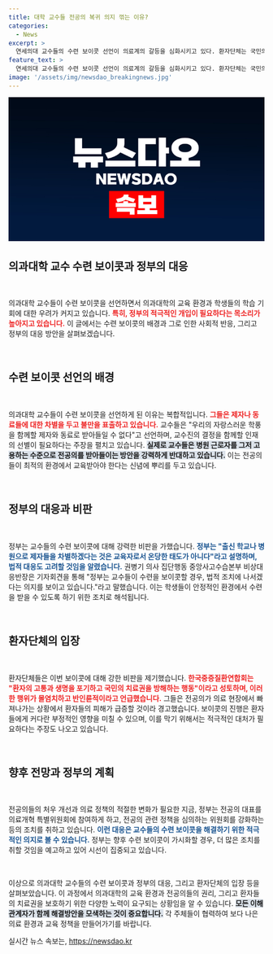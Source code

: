 ```yaml
---
title: 대학 교수들 전공의 복귀 의지 꺾는 이유?
categories:
  - News
excerpt: >
  연세의대 교수들의 수련 보이콧 선언이 의료계의 갈등을 심화시키고 있다. 환자단체는 국민의 치료권을 방해하는 몰염치한 행동이라며 강력 반발하고, 정부는 법적 대응을 검토 중이다.
feature_text: >
  연세의대 교수들의 수련 보이콧 선언이 의료계의 갈등을 심화시키고 있다. 환자단체는 국민의 치료권을 방해하는 몰염치한 행동이라며 강력 반발하고, 정부는 법적 대응을 검토 중이다.
image: '/assets/img/newsdao_breakingnews.jpg'
---
```


<p><img src="/assets/img/newsdao_breakingnews.jpg" alt="cryptoinkorea 속보" /></p>

<h2 data-ke-size="size26">의과대학 교수 수련 보이콧과 정부의 대응</h2>

<p data-ke-size="size16">&nbsp;</p>

<p>의과대학 교수들이 수련 보이콧을 선언하면서 의과대학의 교육 환경과 학생들의 학습 기회에 대한 우려가 커지고 있습니다. <b><span style="color: #ee2323;">특히, 정부의 적극적인 개입이 필요하다는 목소리가 높아지고 있습니다.</span></b> 이 글에서는 수련 보이콧의 배경과 그로 인한 사회적 반응, 그리고 정부의 대응 방안을 살펴보겠습니다. </p>

<p data-ke-size="size16">&nbsp;</p>

<h2 data-ke-size="size26">수련 보이콧 선언의 배경</h2>

<p data-ke-size="size16">&nbsp;</p>

<p>의과대학 교수들이 수련 보이콧을 선언하게 된 이유는 복합적입니다. <b><span style="color: #ee2323;">그들은 제자나 동료들에 대한 차별을 두고 불만을 표출하고 있습니다.</span></b> 교수들은 "우리의 자랑스러운 학풍을 함께할 제자와 동료로 받아들일 수 없다"고 선언하며, 교수진의 결정을 함께할 인재의 선별이 필요하다는 주장을 펼치고 있습니다. <b><span style="background-color: #21538527;">실제로 교수들은 병원 근로자를 그저 고용하는 수준으로 전공의를 받아들이는 방안을 강력하게 반대하고 있습니다.</span></b> 이는 전공의들이 최적의 환경에서 교육받아야 한다는 신념에 뿌리를 두고 있습니다. </p>

<p data-ke-size="size16">&nbsp;</p>

<h2 data-ke-size="size26">정부의 대응과 비판</h2>

<p data-ke-size="size16">&nbsp;</p>

<p>정부는 교수들의 수련 보이콧에 대해 강력한 비판을 가했습니다. <b><span style="color: #1a5490;">정부는 "출신 학교나 병원으로 제자들을 차별하겠다는 것은 교육자로서 온당한 태도가 아니다"라고 설명하며, 법적 대응도 고려할 것임을 알렸습니다.</span></b> 권병기 의사 집단행동 중앙사고수습본부 비상대응반장은 기자회견을 통해 "정부는 교수들이 수련을 보이콧할 경우, 법적 조치에 나서겠다는 의지를 보이고 있습니다."라고 말했습니다. 이는 학생들이 안정적인 환경에서 수련을 받을 수 있도록 하기 위한 조치로 해석됩니다. </p>

<p data-ke-size="size16">&nbsp;</p>

<h2 data-ke-size="size26">환자단체의 입장</h2>

<p data-ke-size="size16">&nbsp;</p>

<p>환자단체들은 이번 보이콧에 대해 강한 비판을 제기했습니다. <b><span style="color: #ee2323;">한국중증질환연합회는 "환자의 고통과 생명을 포기하고 국민의 치료권을 방해하는 행동"이라고 성토하며, 이러한 행위가 몰염치하고 반인륜적이라고 언급했습니다.</span></b> 그들은 전공의가 의료 현장에서 빠져나가는 상황에서 환자들의 피해가 급증할 것이라 경고했습니다. 보이콧의 진행은 환자들에게 커다란 부정적인 영향을 미칠 수 있으며, 이를 막기 위해서는 적극적인 대처가 필요하다는 주장도 나오고 있습니다. </p>

<p data-ke-size="size16">&nbsp;</p>

<h2 data-ke-size="size26">향후 전망과 정부의 계획</h2>

<p data-ke-size="size16">&nbsp;</p>

<p>전공의들의 처우 개선과 의료 정책의 적절한 변화가 필요한 지금, 정부는 전공의 대표를 의료개혁 특별위원회에 참여하게 하고, 전공의 관련 정책을 심의하는 위원회를 강화하는 등의 조치를 취하고 있습니다. <b><span style="color: #1a5490;">이런 대응은 교수들의 수련 보이콧을 해결하기 위한 적극적인 의지로 볼 수 있습니다.</span></b> 정부는 향후 수련 보이콧이 가시화할 경우, 더 많은 조치를 취할 것임을 예고하고 있어 시선이 집중되고 있습니다. </p>

<p data-ke-size="size16">&nbsp;</p>

<p>이상으로 의과대학 교수들의 수련 보이콧과 정부의 대응, 그리고 환자단체의 입장 등을 살펴보았습니다. 이 과정에서 의과대학의 교육 환경과 전공의들의 권리, 그리고 환자들의 치료권을 보호하기 위한 다양한 노력이 요구되는 상황임을 알 수 있습니다. <b><span style="background-color: #21538527;">모든 이해관계자가 함께 해결방안을 모색하는 것이 중요합니다.</span></b> 각 주체들이 협력하여 보다 나은 의료 환경과 교육 정책을 만들어가기를 바랍니다.</p>
실시간 뉴스 속보는, <a href="https://newsdao.kr" rel="dofollow">https://newsdao.kr</a>



